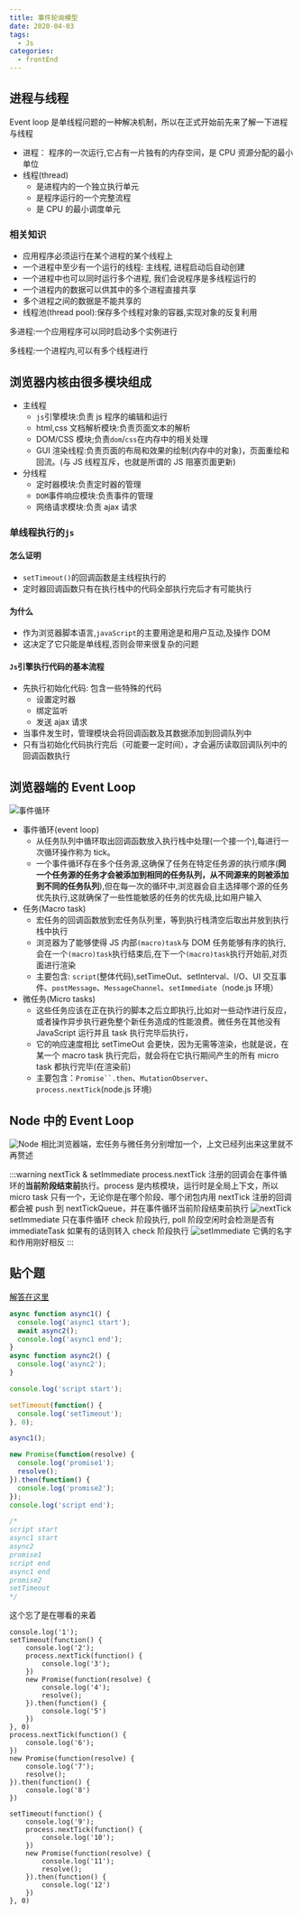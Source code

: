 ```yaml
---
title: 事件轮询模型
date: 2020-04-03
tags:
  - Js
categories:
  - frontEnd
---
```


## 进程与线程

Event loop 是单线程问题的一种解决机制，所以在正式开始前先来了解一下进程与线程

- 进程： 程序的一次运行,它占有一片独有的内存空间，是 CPU 资源分配的最小单位
- 线程(thread)
  - 是进程内的一个独立执行单元
  - 是程序运行的一个完整流程
  - 是 CPU 的最小调度单元

### 相关知识

- 应用程序必须运行在某个进程的某个线程上
- 一个进程中至少有一个运行的线程: 主线程, 进程启动后自动创建
- 一个进程中也可以同时运行多个进程, 我们会说程序是多线程运行的
- 一个进程内的数据可以供其中的多个进程直接共享
- 多个进程之间的数据是不能共享的
- 线程池(thread pool):保存多个线程对象的容器,实现对象的反复利用

多进程:一个应用程序可以同时启动多个实例进行

多线程:一个进程内,可以有多个线程进行

## 浏览器内核由很多模块组成

- 主线程
  - `js`引擎模块:负责 js 程序的编辑和运行
  - html,css 文档解析模块:负责页面文本的解析
  - DOM/CSS 模块;负责`dom`/`css`在内存中的相关处理
  - GUI 渲染线程:负责页面的布局和效果的绘制(内存中的对象)，页面重绘和回流。(与 JS 线程互斥，也就是所谓的 JS 阻塞页面更新)
- 分线程
  - 定时器模块:负责定时器的管理
  - `DOM`事件响应模块:负责事件的管理
  - 网络请求模块:负责 ajax 请求

### 单线程执行的`js`

#### 怎么证明

- `setTimeout()`的回调函数是主线程执行的
- 定时器回调函数只有在执行栈中的代码全部执行完后才有可能执行

#### 为什么

- 作为浏览器脚本语言,`javaScript`的主要用途是和用户互动,及操作 DOM
- 这决定了它只能是单线程,否则会带来很复杂的问题

#### `Js`引擎执行代码的基本流程

- 先执行初始化代码: 包含一些特殊的代码
  - 设置定时器
  - 绑定监听
  - 发送 ajax 请求
- 当事件发生时，管理模块会将回调函数及其数据添加到回调队列中
- 只有当初始化代码执行完后（可能要一定时间），才会遍历读取回调队列中的回调函数执行

## 浏览器端的 Event Loop

![事件循环](/img/eventLoop.jpg)

- 事件循环(event loop)
  - 从任务队列中循环取出回调函数放入执行栈中处理(一个接一个),每进行一次循环操作称为 tick。
  - 一个事件循环存在多个任务源,这确保了任务在特定任务源的执行顺序(**同一个任务源的任务才会被添加到相同的任务队列，从不同源来的则被添加到不同的任务队列**),但在每一次的循环中,浏览器会自主选择哪个源的任务优先执行,这就确保了一些性能敏感的任务的优先级,比如用户输入
- 任务(Macro task)
  - 宏任务的回调函数放到宏任务队列里，等到执行栈清空后取出并放到执行栈中执行
  - 浏览器为了能够使得 JS 内部`(macro)task`与 DOM 任务能够有序的执行,会在一个`(macro)task`执行结束后,在下一个`(macro)task`执行开始前,对页面进行渲染
  - 主要包含: `script`(整体代码),setTimeOut、setInterval、I/O、UI 交互事件、`postMessage`、`MessageChannel`、`setImmediate`（node.js 环境）
- 微任务(Micro tasks)
  - 这些任务应该在正在执行的脚本之后立即执行,比如对一些动作进行反应，或者操作异步执行避免整个新任务造成的性能浪费。微任务在其他没有 JavaScript 运行并且 task 执行完毕后执行，
  - 它的响应速度相比 setTimeOut 会更快，因为无需等渲染，也就是说，在某一个 macro task 执行完后，就会将在它执行期间产生的所有 micro task 都执行完毕(在渲染前)
  - 主要包含：` Promise``.then `、`MutationObserver`、`process.nextTick`(node.js 环境)

## Node 中的 Event Loop
![Node](/img/nodeEventLoop.png)
相比浏览器端，宏任务与微任务分别增加一个，上文已经列出来这里就不再赘述

:::warning nextTick & setImmediate
process.nextTick 注册的回调会在事件循环的**当前阶段结束前**执行。process 是内核模块，运行时是全局上下文，所以 micro task 只有一个，无论你是在哪个阶段、哪个闭包内用 nextTick 注册的回调都会被 push 到 nextTickQueue，并在事件循环当前阶段结束前执行
![nextTick](/img/nextTick.jpg)
setImmediate 只在事件循环 check 阶段执行, poll 阶段空闲时会检测是否有 immediateTask 如果有的话则转入 check 阶段执行
![setImmediate](/img/setImmediate.jpg)
它俩的名字和作用刚好相反
:::

## 贴个题
[解答在这里](https://github.com/Advanced-Frontend/Daily-Interview-Question/issues/7)

```js
async function async1() {
  console.log('async1 start');
  await async2();
  console.log('async1 end');
}
async function async2() {
  console.log('async2');
}

console.log('script start');

setTimeout(function() {
  console.log('setTimeout');
}, 0);

async1();

new Promise(function(resolve) {
  console.log('promise1');
  resolve();
}).then(function() {
  console.log('promise2');
});
console.log('script end');

/*
script start
async1 start
async2
promise1
script end
async1 end
promise2
setTimeout
*/
```
这个忘了是在哪看的来着
```JS
console.log('1');
setTimeout(function() {
    console.log('2');
    process.nextTick(function() {
        console.log('3');
    })
    new Promise(function(resolve) {
        console.log('4');
        resolve();
    }).then(function() {
        console.log('5')
    })
}, 0)
process.nextTick(function() {
    console.log('6');
})
new Promise(function(resolve) {
    console.log('7');
    resolve();
}).then(function() {
    console.log('8')
})

setTimeout(function() {
    console.log('9');
    process.nextTick(function() {
        console.log('10');
    })
    new Promise(function(resolve) {
        console.log('11');
        resolve();
    }).then(function() {
        console.log('12')
    })
}, 0)
```
